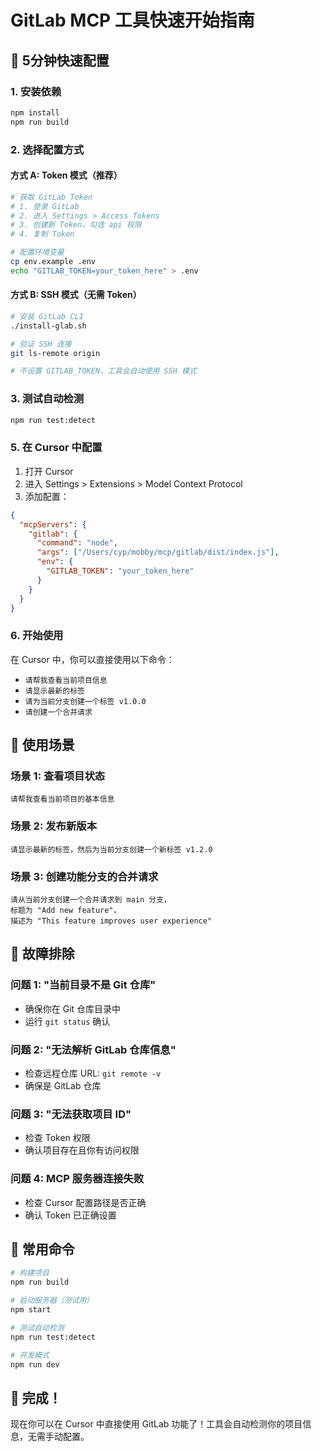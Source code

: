 # GitLab MCP 工具快速开始指南

## 🚀 5分钟快速配置

### 1. 安装依赖
```bash
npm install
npm run build
```

### 2. 选择配置方式

#### 方式 A: Token 模式（推荐）
```bash
# 获取 GitLab Token
# 1. 登录 GitLab
# 2. 进入 Settings > Access Tokens
# 3. 创建新 Token，勾选 api 权限
# 4. 复制 Token

# 配置环境变量
cp env.example .env
echo "GITLAB_TOKEN=your_token_here" > .env
```

#### 方式 B: SSH 模式（无需 Token）
```bash
# 安装 GitLab CLI
./install-glab.sh

# 验证 SSH 连接
git ls-remote origin

# 不设置 GITLAB_TOKEN，工具会自动使用 SSH 模式
```

### 3. 测试自动检测
```bash
npm run test:detect
```

### 5. 在 Cursor 中配置
1. 打开 Cursor
2. 进入 Settings > Extensions > Model Context Protocol
3. 添加配置：

```json
{
  "mcpServers": {
    "gitlab": {
      "command": "node",
      "args": ["/Users/cyp/mobby/mcp/gitlab/dist/index.js"],
      "env": {
        "GITLAB_TOKEN": "your_token_here"
      }
    }
  }
}
```

### 6. 开始使用
在 Cursor 中，你可以直接使用以下命令：

- `请帮我查看当前项目信息`
- `请显示最新的标签`
- `请为当前分支创建一个标签 v1.0.0`
- `请创建一个合并请求`

## 🎯 使用场景

### 场景 1: 查看项目状态
```
请帮我查看当前项目的基本信息
```

### 场景 2: 发布新版本
```
请显示最新的标签，然后为当前分支创建一个新标签 v1.2.0
```

### 场景 3: 创建功能分支的合并请求
```
请从当前分支创建一个合并请求到 main 分支，
标题为 "Add new feature"，
描述为 "This feature improves user experience"
```

## 🔧 故障排除

### 问题 1: "当前目录不是 Git 仓库"
- 确保你在 Git 仓库目录中
- 运行 `git status` 确认

### 问题 2: "无法解析 GitLab 仓库信息"
- 检查远程仓库 URL: `git remote -v`
- 确保是 GitLab 仓库

### 问题 3: "无法获取项目 ID"
- 检查 Token 权限
- 确认项目存在且你有访问权限

### 问题 4: MCP 服务器连接失败
- 检查 Cursor 配置路径是否正确
- 确认 Token 已正确设置

## 📝 常用命令

```bash
# 构建项目
npm run build

# 启动服务器（测试用）
npm start

# 测试自动检测
npm run test:detect

# 开发模式
npm run dev
```

## 🎉 完成！

现在你可以在 Cursor 中直接使用 GitLab 功能了！工具会自动检测你的项目信息，无需手动配置。 